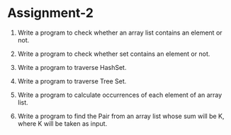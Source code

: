 # Assignment-2

1. Write a program to check whether an array list contains an element or not.

2. Write a program to check whether set contains an element or not.

3. Write a program to traverse HashSet. 

4. Write a program to traverse Tree Set.

5. Write a program to calculate occurrences of each element of an array list.

6. Write a program to find the Pair from an array list whose sum will be K, where K will be taken as input.
